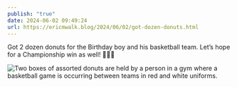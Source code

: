 ```yaml
---
publish: "true"
date: 2024-06-02 09:49:24
url: https://ericmwalk.blog/2024/06/02/got-dozen-donuts.html
---
```


Got 2 dozen donuts for the Birthday boy and his basketball team. Let’s hope for a Championship win as well! 🎉🥳🏀

![Two boxes of assorted donuts are held by a person in a gym where a basketball game is occurring between teams in red and white uniforms.](https://ericmwalk.blog/uploads/2024/img-0125.jpeg)